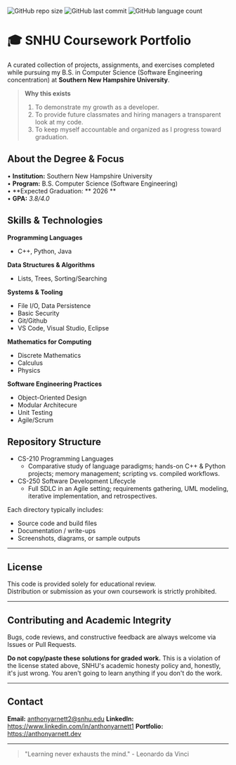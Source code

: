 ![GitHub repo size](https://img.shields.io/github/repo-size/anthonyarnett/snhu)
![GitHub last commit](https://img.shields.io/github/last-commit/anthonyarnett/snhu)
![GitHub language count](https://img.shields.io/github/languages/count/anthonyarnett/snhu)

# 🎓 SNHU Coursework Portfolio
A curated collection of projects, assignments, and exercises completed while pursuing my B.S. in Computer Science (Software Engineering concentration) at **Southern New Hampshire University**.

> **Why this exists**  
> 1. To demonstrate my growth as a developer.  
> 2. To provide future classmates and hiring managers a transparent look at my code.  
> 3. To keep myself accountable and organized as I progress toward graduation.


## About the Degree & Focus
• **Institution:** Southern New Hampshire University  
• **Program:** B.S. Computer Science (Software Engineering)  
• **Expected Graduation: ** 2026 **  
• **GPA:** *3.8/4.0*  


## Skills & Technologies
**Programming Languages**  
* C++, Python, Java

**Data Structures & Algorithms**  
* Lists, Trees, Sorting/Searching

**Systems & Tooling**  
* File I/O, Data Persistence
* Basic Security
* Git/Github
* VS Code, Visual Studio, Eclipse

**Mathematics for Computing**  
* Discrete Mathematics
* Calculus
* Physics

**Software Engineering Practices**  
* Object-Oriented Design
* Modular Architecure
* Unit Testing
* Agile/Scrum


## Repository Structure
* CS-210 Programming Languages
	* Comparative study of language paradigms; hands-on C++ & Python projects; memory management; scripting vs. compiled workflows. 
* CS-250 Software Development Lifecycle
	* Full SDLC in an Agile setting; requirements gathering, UML modeling, iterative implementation, and retrospectives. 

Each directory typically includes:
* Source code and build files
* Documentation / write-ups
* Screenshots, diagrams, or sample outputs

---

## License
This code is provided solely for educational review.  
Distribution or submission as your own coursework is strictly prohibited.

---

## Contributing and Academic Integrity
Bugs, code reviews, and constructive feedback are always welcome via Issues or Pull Requests.

**Do not copy/paste these solutions for graded work.**
This is a violation of the license stated above, SNHU's academic honesty policy and, honestly, it's just wrong. You aren't going to learn anything if you don't do the work.

---

## Contact
**Email:** anthonyarnett2@snhu.edu
**LinkedIn:** https://www.linkedin.com/in/anthonyarnett1
**Portfolio:** https://anthonyarnett.dev

---

> "Learning never exhausts the mind." - Leonardo da Vinci

